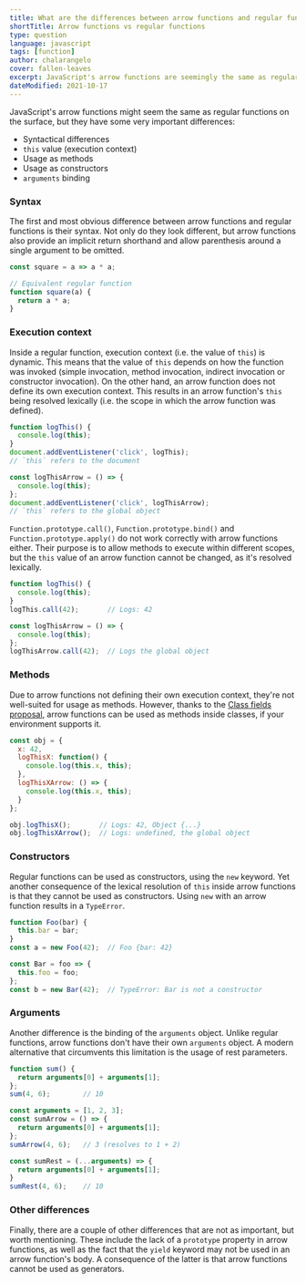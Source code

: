 ```yaml
---
title: What are the differences between arrow functions and regular functions in JavaScript?
shortTitle: Arrow functions vs regular functions
type: question
language: javascript
tags: [function]
author: chalarangelo
cover: fallen-leaves
excerpt: JavaScript's arrow functions are seemingly the same as regular functions, but there are some important differences you need to know.
dateModified: 2021-10-17
---
```


JavaScript's arrow functions might seem the same as regular functions on the surface, but they have some very important differences:

- Syntactical differences
- `this` value (execution context)
- Usage as methods
- Usage as constructors
- `arguments` binding

### Syntax

The first and most obvious difference between arrow functions and regular functions is their syntax. Not only do they look different, but arrow functions also provide an implicit return shorthand and allow parenthesis around a single argument to be omitted.

```js
const square = a => a * a;

// Equivalent regular function
function square(a) {
  return a * a;
}
```

### Execution context

Inside a regular function, execution context (i.e. the value of `this`) is dynamic. This means that the value of `this` depends on how the function was invoked (simple invocation, method invocation, indirect invocation or constructor invocation). On the other hand, an arrow function does not define its own execution context. This results in an arrow function's `this` being resolved lexically (i.e. the scope in which the arrow function was defined).

```js
function logThis() {
  console.log(this);
}
document.addEventListener('click', logThis);
// `this` refers to the document

const logThisArrow = () => {
  console.log(this);
};
document.addEventListener('click', logThisArrow);
// `this` refers to the global object
```

`Function.prototype.call()`, `Function.prototype.bind()` and `Function.prototype.apply()` do not work correctly with arrow functions either. Their purpose is to allow methods to execute within different scopes, but the `this` value of an arrow function cannot be changed, as it's resolved lexically.

```js
function logThis() {
  console.log(this);
}
logThis.call(42);       // Logs: 42

const logThisArrow = () => {
  console.log(this);
};
logThisArrow.call(42);  // Logs the global object
```

### Methods

Due to arrow functions not defining their own execution context, they're not well-suited for usage as methods. However, thanks to the [Class fields proposal](https://github.com/tc39/proposal-class-fields), arrow functions can be used as methods inside classes, if your environment supports it.

```js
const obj = {
  x: 42,
  logThisX: function() {
    console.log(this.x, this);
  },
  logThisXArrow: () => {
    console.log(this.x, this);
  }
};

obj.logThisX();       // Logs: 42, Object {...}
obj.logThisXArrow();  // Logs: undefined, the global object
```

### Constructors

Regular functions can be used as constructors, using the `new` keyword. Yet another consequence of the lexical resolution of `this` inside arrow functions is that they cannot be used as constructors. Using `new` with an arrow function results in a `TypeError`.

```js
function Foo(bar) {
  this.bar = bar;
}
const a = new Foo(42);  // Foo {bar: 42}

const Bar = foo => {
  this.foo = foo;
};
const b = new Bar(42);  // TypeError: Bar is not a constructor
```

### Arguments

Another difference is the binding of the `arguments` object. Unlike regular functions, arrow functions don't have their own `arguments` object. A modern alternative that circumvents this limitation is the usage of rest parameters.

```js
function sum() {
  return arguments[0] + arguments[1];
};
sum(4, 6);        // 10

const arguments = [1, 2, 3];
const sumArrow = () => {
  return arguments[0] + arguments[1];
};
sumArrow(4, 6);   // 3 (resolves to 1 + 2)

const sumRest = (...arguments) => {
  return arguments[0] + arguments[1];
}
sumRest(4, 6);    // 10
```

### Other differences

Finally, there are a couple of other differences that are not as important, but worth mentioning. These include the lack of a `prototype` property in arrow functions, as well as the fact that the `yield` keyword may not be used in an arrow function's body. A consequence of the latter is that arrow functions cannot be used as generators.
